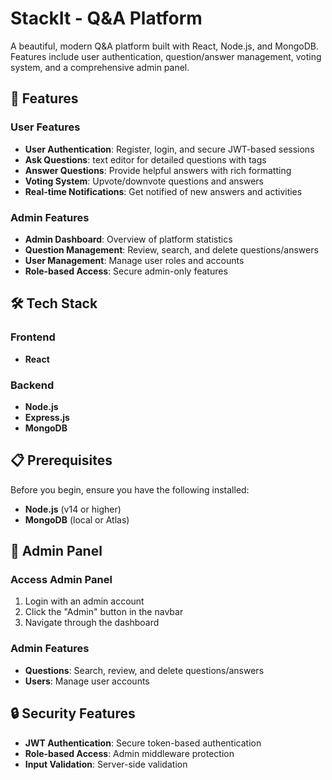 # StackIt - Q&A Platform

A beautiful, modern Q&A platform built with React, Node.js, and MongoDB. Features include user authentication, question/answer management, voting system, and a comprehensive admin panel.

## 🚀 Features

### User Features
- **User Authentication**: Register, login, and secure JWT-based sessions
- **Ask Questions**: text editor for detailed questions with tags
- **Answer Questions**: Provide helpful answers with rich formatting
- **Voting System**: Upvote/downvote questions and answers
- **Real-time Notifications**: Get notified of new answers and activities

### Admin Features
- **Admin Dashboard**: Overview of platform statistics
- **Question Management**: Review, search, and delete questions/answers
- **User Management**: Manage user roles and accounts
- **Role-based Access**: Secure admin-only features

## 🛠️ Tech Stack

### Frontend
- **React** 

### Backend
- **Node.js** 
- **Express.js** 
- **MongoDB** 

## 📋 Prerequisites

Before you begin, ensure you have the following installed:
- **Node.js** (v14 or higher)
- **MongoDB** (local or Atlas)

## 👥 Admin Panel

### Access Admin Panel
1. Login with an admin account
2. Click the "Admin" button in the navbar
3. Navigate through the dashboard

### Admin Features
- **Questions**: Search, review, and delete questions/answers
- **Users**: Manage user accounts

## 🔒 Security Features

- **JWT Authentication**: Secure token-based authentication
- **Role-based Access**: Admin middleware protection
- **Input Validation**: Server-side validation










